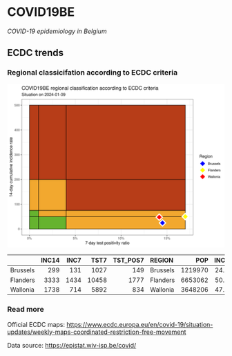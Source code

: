
# COVID19BE

*COVID-19 epidemiology in Belgium*

## ECDC trends

### Regional classicifation according to ECDC criteria

![](COVID9BE-ecdc-trend.png)

|          | INC14 | INC7 |  TST7 | TST\_POS7 | REGION   |     POP | INC14\_RT |       PR7 |          GR |
| :------- | ----: | ---: | ----: | --------: | :------- | ------: | --------: | --------: | ----------: |
| Brussels |   299 |  131 |  1027 |       149 | Brussels | 1219970 |  24.50880 | 0.1450828 | \-0.2202381 |
| Flanders |  3333 | 1434 | 10458 |      1777 | Flanders | 6653062 |  50.09723 | 0.1699178 | \-0.2448657 |
| Wallonia |  1738 |  714 |  5892 |       834 | Wallonia | 3648206 |  47.63985 | 0.1415479 | \-0.3027344 |

### Read more

Official ECDC maps:
<https://www.ecdc.europa.eu/en/covid-19/situation-updates/weekly-maps-coordinated-restriction-free-movement>

Data source: <https://epistat.wiv-isp.be/covid/>
